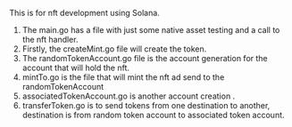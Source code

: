This is for nft development using Solana.

1. The main.go has a file with just some native asset testing and a call to the nft handler.
2. Firstly, the createMint.go file will create the token.
3. The randomTokenAccount.go file is the account generation for the account that will hold the nft.
4. mintTo.go is the file that will mint the nft ad send to the randomTokenAccount
5. associatedTokenAccount.go is another account creation .
6. transferToken.go is to send tokens from one destination to another, destination is from random token account to associated token account.